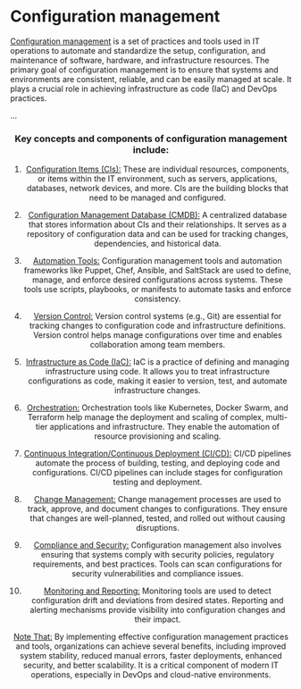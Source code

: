 # Configuration management

[Configuration management]() is a set of practices and tools used in IT operations to automate and standardize the setup, configuration, and maintenance of software, hardware, and infrastructure resources. The primary goal of configuration management is to ensure that systems and environments are consistent, reliable, and can be easily managed at scale. It plays a crucial role in achieving infrastructure as code (IaC) and DevOps practices.

...

<center><h3>Key concepts and components of configuration management include:</h3><center>

1. [Configuration Items (CIs):]() These are individual resources, components, or items within the IT environment, such as servers, applications, databases, network devices, and more. CIs are the building blocks that need to be managed and configured.

2. [Configuration Management Database (CMDB):]() A centralized database that stores information about CIs and their relationships. It serves as a repository of configuration data and can be used for tracking changes, dependencies, and historical data.

3. [Automation Tools:]() Configuration management tools and automation frameworks like Puppet, Chef, Ansible, and SaltStack are used to define, manage, and enforce desired configurations across systems. These tools use scripts, playbooks, or manifests to automate tasks and enforce consistency.

4. [Version Control:]() Version control systems (e.g., Git) are essential for tracking changes to configuration code and infrastructure definitions. Version control helps manage configurations over time and enables collaboration among team members.

5. [Infrastructure as Code (IaC):]() IaC is a practice of defining and managing infrastructure using code. It allows you to treat infrastructure configurations as code, making it easier to version, test, and automate infrastructure changes.

6. [Orchestration:]() Orchestration tools like Kubernetes, Docker Swarm, and Terraform help manage the deployment and scaling of complex, multi-tier applications and infrastructure. They enable the automation of resource provisioning and scaling.

7. [Continuous Integration/Continuous Deployment (CI/CD):]() CI/CD pipelines automate the process of building, testing, and deploying code and configurations. CI/CD pipelines can include stages for configuration testing and deployment.

8. [Change Management:]() Change management processes are used to track, approve, and document changes to configurations. They ensure that changes are well-planned, tested, and rolled out without causing disruptions.

9. [Compliance and Security:]() Configuration management also involves ensuring that systems comply with security policies, regulatory requirements, and best practices. Tools can scan configurations for security vulnerabilities and compliance issues.

10. [Monitoring and Reporting:]() Monitoring tools are used to detect configuration drift and deviations from desired states. Reporting and alerting mechanisms provide visibility into configuration changes and their impact.

[Note That:]() By implementing effective configuration management practices and tools, organizations can achieve several benefits, including improved system stability, reduced manual errors, faster deployments, enhanced security, and better scalability. It is a critical component of modern IT operations, especially in DevOps and cloud-native environments.
